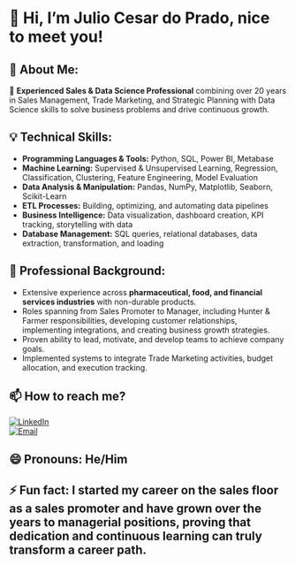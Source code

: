 # 👏 Hi, I’m Julio Cesar do Prado, nice to meet you! 

## 🚀 About Me:

🌟 **Experienced Sales & Data Science Professional** combining over 20 years in Sales Management, Trade Marketing, and Strategic Planning with Data Science skills to solve business problems and drive continuous growth.

## 💡 Technical Skills:

- **Programming Languages & Tools:** Python, SQL, Power BI, Metabase
- **Machine Learning:** Supervised & Unsupervised Learning, Regression, Classification, Clustering, Feature Engineering, Model Evaluation
- **Data Analysis & Manipulation:** Pandas, NumPy, Matplotlib, Seaborn, Scikit-Learn
- **ETL Processes:** Building, optimizing, and automating data pipelines
- **Business Intelligence:** Data visualization, dashboard creation, KPI tracking, storytelling with data
- **Database Management:** SQL queries, relational databases, data extraction, transformation, and loading

## 💼 Professional Background:

- Extensive experience across **pharmaceutical, food, and financial services industries** with non-durable products.
- Roles spanning from Sales Promoter to Manager, including Hunter & Farmer responsibilities, developing customer relationships, implementing integrations, and creating business growth strategies.
- Proven ability to lead, motivate, and develop teams to achieve company goals.
- Implemented systems to integrate Trade Marketing activities, budget allocation, and execution tracking.

## 📫 How to reach me? 

[![LinkedIn](https://img.shields.io/badge/LinkedIn-0077B5?style=for-the-badge&logo=linkedin&logoColor=white)](https://www.linkedin.com/in/juliocesardoprado)  
[![Email](https://img.shields.io/badge/Email-D14836?style=for-the-badge&logo=gmail&logoColor=white)](mailto:pradoj01@hotmail.com)

## 😄 Pronouns: He/Him  
## ⚡ Fun fact: I started my career on the sales floor as a sales promoter and have grown over the years to managerial positions, proving that dedication and continuous learning can truly transform a career path.
